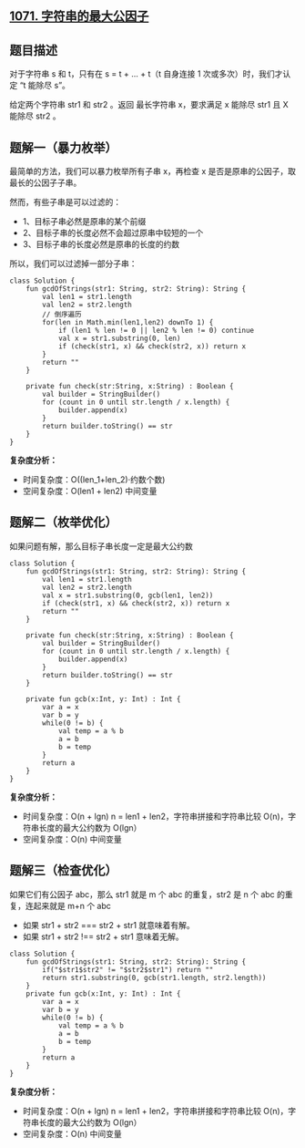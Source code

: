 ## [1071. 字符串的最大公因子](https://leetcode.cn/problems/greatest-common-divisor-of-strings)

## 题目描述

对于字符串 s 和 t，只有在 s = t + ... + t（t 自身连接 1 次或多次）时，我们才认定 “t 能除尽 s”。

给定两个字符串 str1 和 str2 。返回 最长字符串 x，要求满足 x 能除尽 str1 且 X 能除尽 str2 。

## 题解一（暴力枚举）

最简单的方法，我们可以暴力枚举所有子串 x，再检查 x 是否是原串的公因子，取最长的公因子子串。

然而，有些子串是可以过滤的：

- 1、目标子串必然是原串的某个前缀
- 2、目标子串的长度必然不会超过原串中较短的一个
- 3、目标子串的长度必然是原串的长度的约数

所以，我们可以过滤掉一部分子串：

```
class Solution {
    fun gcdOfStrings(str1: String, str2: String): String {
        val len1 = str1.length
        val len2 = str2.length
        // 倒序遍历
        for(len in Math.min(len1,len2) downTo 1) {
            if (len1 % len != 0 || len2 % len != 0) continue
            val x = str1.substring(0, len)
            if (check(str1, x) && check(str2, x)) return x
        }
        return ""
    }

    private fun check(str:String, x:String) : Boolean {
        val builder = StringBuilder()
        for (count in 0 until str.length / x.length) {
            builder.append(x)
        }
        return builder.toString() == str
    }
}
```

**复杂度分析：**

- 时间复杂度：O((len_1+len_2)·约数个数) 
- 空间复杂度：O(len1 + len2) 中间变量

## 题解二（枚举优化）

如果问题有解，那么目标子串长度一定是最大公约数

```
class Solution {
    fun gcdOfStrings(str1: String, str2: String): String {
        val len1 = str1.length
        val len2 = str2.length
        val x = str1.substring(0, gcb(len1, len2))
        if (check(str1, x) && check(str2, x)) return x
        return ""
    }

    private fun check(str:String, x:String) : Boolean {
        val builder = StringBuilder()
        for (count in 0 until str.length / x.length) {
            builder.append(x)
        }
        return builder.toString() == str
    }

    private fun gcb(x:Int, y: Int) : Int {
        var a = x
        var b = y
        while(0 != b) {
            val temp = a % b
            a = b
            b = temp
        }
        return a
    }
}
```

**复杂度分析：**

- 时间复杂度：O(n + lgn) n = len1 + len2，字符串拼接和字符串比较 O(n)，字符串长度的最大公约数为 O(lgn）
- 空间复杂度：O(n) 中间变量

## 题解三（检查优化）

如果它们有公因子 abc，那么 str1 就是 m 个 abc 的重复，str2 是 n 个 abc 的重复，连起来就是 m+n 个 abc

- 如果 str1 + str2 === str2 + str1 就意味着有解。
- 如果 str1 + str2 !== str2 + str1 意味着无解。

```
class Solution {
    fun gcdOfStrings(str1: String, str2: String): String {
        if("$str1$str2" != "$str2$str1") return ""
        return str1.substring(0, gcb(str1.length, str2.length))
    }
    private fun gcb(x:Int, y: Int) : Int {
        var a = x
        var b = y
        while(0 != b) {
            val temp = a % b
            a = b
            b = temp
        }
        return a
    }
}
```

**复杂度分析：**

- 时间复杂度：O(n + lgn) n = len1 + len2，字符串拼接和字符串比较 O(n)，字符串长度的最大公约数为 O(lgn）
- 空间复杂度：O(n) 中间变量
